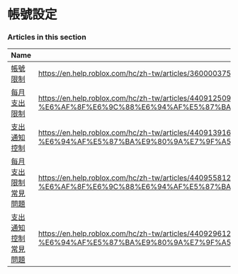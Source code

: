 # 帳號設定  
### Articles in this section
Name|URL
-|-
[帳號限制](./帳號限制.html) |https://en.help.roblox.com/hc/zh-tw/articles/360000375686-%E5%B8%B3%E8%99%9F%E9%99%90%E5%88%B6
[每月支出限制](./每月支出限制.html) |https://en.help.roblox.com/hc/zh-tw/articles/4409125091348-%E6%AF%8F%E6%9C%88%E6%94%AF%E5%87%BA%E9%99%90%E5%88%B6
[支出通知控制](./支出通知控制.html) |https://en.help.roblox.com/hc/zh-tw/articles/4409139163412-%E6%94%AF%E5%87%BA%E9%80%9A%E7%9F%A5%E6%8E%A7%E5%88%B6
[每月支出限制常見問題](./每月支出限制常見問題.html) |https://en.help.roblox.com/hc/zh-tw/articles/4409558125460-%E6%AF%8F%E6%9C%88%E6%94%AF%E5%87%BA%E9%99%90%E5%88%B6%E5%B8%B8%E8%A6%8B%E5%95%8F%E9%A1%8C
[支出通知控制常見問題](./支出通知控制常見問題.html) |https://en.help.roblox.com/hc/zh-tw/articles/4409296123796-%E6%94%AF%E5%87%BA%E9%80%9A%E7%9F%A5%E6%8E%A7%E5%88%B6%E5%B8%B8%E8%A6%8B%E5%95%8F%E9%A1%8C